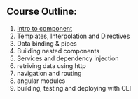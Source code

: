 ## Course Outline:

1. [Intro to component](./1.%20Introductions/)
2. Templates, Interpolation and Directives
3. Data binding & pipes
4. Building nested components
5. Services and dependency injection
6. retriving data using http
7. navigation and routing
8. angular modules
9. building, testing and deploying with CLI